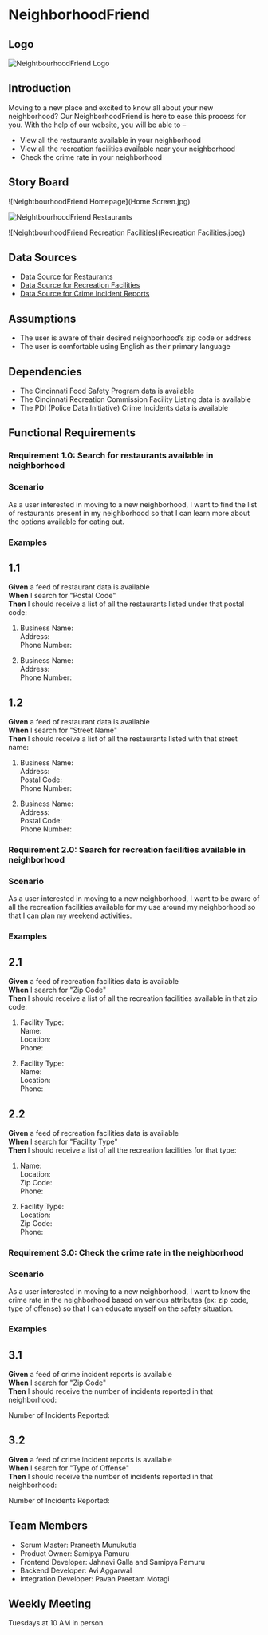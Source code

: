 # NeighborhoodFriend

## Logo

![NeightbourhoodFriend Logo](Logo.jpeg)

## **Introduction**

Moving to a new place and excited to know all about your new neighborhood? Our NeighborhoodFriend is here to ease this process for you. With the help of our website, you will be able to – 
*	View all the restaurants available in your neighborhood
*	View all the recreation facilities available near your neighborhood
*	Check the crime rate in your neighborhood

## **Story Board**

![NeightbourhoodFriend Homepage](Home Screen.jpg)

![NeightbourhoodFriend Restaurants](Restaurants.jpeg)

![NeightbourhoodFriend Recreation Facilities](Recreation Facilities.jpeg)

## **Data Sources**

*	[Data Source for Restaurants](https://data.cincinnati-oh.gov/resource/rg6p-b3h3.json)
*	[Data Source for Recreation Facilities](https://data.cincinnati-oh.gov/resource/vset-45gc.json)
*	[Data Source for Crime Incident Reports](https://data.cincinnati-oh.gov/resource/k59e-2pvf.json)

## **Assumptions**

*	The user is aware of their desired neighborhood’s zip code or address
*	The user is comfortable using English as their primary language

## **Dependencies**

*	The Cincinnati Food Safety Program data is available 
*	The Cincinnati Recreation Commission Facility Listing data is available 
*	The PDI (Police Data Initiative) Crime Incidents data is available

## **Functional Requirements**

### **Requirement 1.0: Search for restaurants available in neighborhood**

### **Scenario**

As a user interested in moving to a new neighborhood, I want to find the list of restaurants present in my neighborhood so that I can learn more about the options available for eating out.

### **Examples**

## 1.1 
**Given** a feed of restaurant data is available  
**When** I search for "Postal Code"  
**Then** I should receive a list of all the restaurants listed under that postal code:  

1.	Business Name:  
    Address:   
    Phone Number:  

2.	Business Name:  
    Address:  
    Phone Number:  

## 1.2 
**Given** a feed of restaurant data is available  
**When** I search for "Street Name"  
**Then** I should receive a list of all the restaurants listed with that street name:  

1.	Business Name:  
    Address:   
    Postal Code:  
    Phone Number:  

2.	Business Name:  
    Address:  
    Postal Code:  
    Phone Number:  

### **Requirement 2.0: Search for recreation facilities available in neighborhood**

### **Scenario**

As a user interested in moving to a new neighborhood, I want to be aware of all the recreation facilities available for my use around my neighborhood so that I can plan my weekend activities.

### **Examples**

## 2.1 
**Given** a feed of recreation facilities data is available  
**When** I search for "Zip Code"  
**Then** I should receive a list of all the recreation facilities available in that zip code:  

1.	Facility Type:  
    Name:  
    Location:  
    Phone:  

2.	Facility Type:  
    Name:  
    Location:  
    Phone:  

## 2.2 
**Given** a feed of recreation facilities data is available  
**When** I search for "Facility Type"  
**Then** I should receive a list of all the recreation facilities for that type:  

1.	Name:  
    Location:   
    Zip Code:  
    Phone:  

2.	Facility Type:  
    Location:  
    Zip Code:  
    Phone:  

### **Requirement 3.0: Check the crime rate in the neighborhood**

### **Scenario**

As a user interested in moving to a new neighborhood, I want to know the crime rate in the neighborhood based on various attributes (ex: zip code, type of offense) so that I can educate myself on the safety situation.

### **Examples**

## 3.1 
**Given** a feed of crime incident reports is available  
**When** I search for "Zip Code"  
**Then** I should receive the number of incidents reported in that neighborhood:  
  
Number of Incidents Reported:  
  
## 3.2 
**Given** a feed of crime incident reports is available  
**When** I search for "Type of Offense"  
**Then** I should receive the number of incidents reported in that neighborhood:  
  
Number of Incidents Reported:  
  
## **Team Members**

- Scrum Master: Praneeth Munukutla	
- Product Owner: Samipya Pamuru
- Frontend Developer: Jahnavi Galla and Samipya Pamuru
- Backend Developer: Avi Aggarwal
- Integration Developer: Pavan Preetam Motagi

## **Weekly Meeting**

Tuesdays at 10 AM in person.
